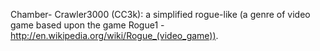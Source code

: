Chamber-Crawler3000 (CC3k): a simplified rogue-like (a genre of video game based upon the game Rogue1 -http://en.wikipedia.org/wiki/Rogue_(video_game)).
